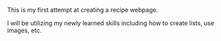 This is my first attempt at creating a recipe webpage.

I will be utilizing my newly learned skills including how to create lists, use images, etc.